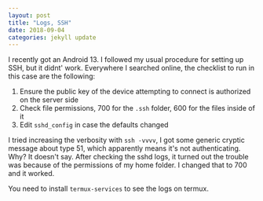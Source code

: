 ```yaml
---
layout: post
title: "Logs, SSH"
date: 2018-09-04
categories: jekyll update
---
```


I recently got an Android 13. I followed my usual procedure for setting up SSH, but it didnt' work.  Everywhere I searched online, the checklist to run in this case are the following:

1. Ensure the public key of the device attempting to connect is authorized on the server side
2. Check file permissions, 700 for the `.ssh` folder, 600 for the files inside of it 
3. Edit `sshd_config` in case the defaults changed

I tried increasing the verbosity with `ssh -vvvv`, I got some generic cryptic message about type 51, which apparently means it's not authenticating. Why? It doesn't say. After checking the sshd logs, it turned out the trouble was because of the permissions of my home folder. I changed that to 700 and it worked. 

You need to install `termux-services` to see the logs on termux.
